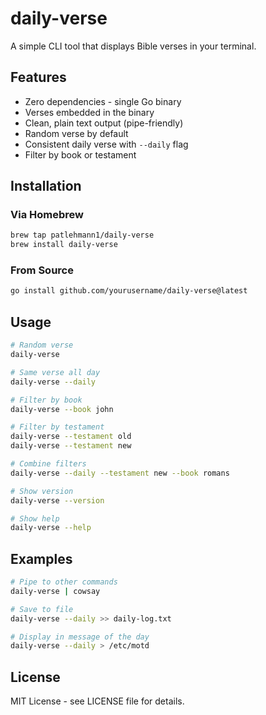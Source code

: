 # daily-verse

A simple CLI tool that displays Bible verses in your terminal.

## Features

- Zero dependencies - single Go binary
- Verses embedded in the binary
- Clean, plain text output (pipe-friendly)
- Random verse by default
- Consistent daily verse with `--daily` flag
- Filter by book or testament

## Installation

### Via Homebrew

```bash
brew tap patlehmann1/daily-verse
brew install daily-verse
```

### From Source

```bash
go install github.com/yourusername/daily-verse@latest
```

## Usage

```bash
# Random verse
daily-verse

# Same verse all day
daily-verse --daily

# Filter by book
daily-verse --book john

# Filter by testament
daily-verse --testament old
daily-verse --testament new

# Combine filters
daily-verse --daily --testament new --book romans

# Show version
daily-verse --version

# Show help
daily-verse --help
```

## Examples

```bash
# Pipe to other commands
daily-verse | cowsay

# Save to file
daily-verse --daily >> daily-log.txt

# Display in message of the day
daily-verse --daily > /etc/motd
```

## License

MIT License - see LICENSE file for details.
